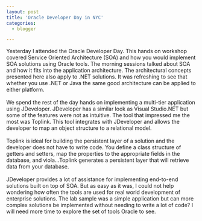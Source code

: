 ```yaml
---
layout: post
title: 'Oracle Developer Day in NYC'
categories:
  - blogger

---
```


Yesterday I attended the Oracle Developer Day.  This hands on workshop covered Service Oriented Architecture (SOA) and how you would implement SOA solutions using Oracle tools.  The morning sessions talked about SOA and how it fits into the application architecture.  The architectural concepts presented here also apply to .NET solutions.  It was refreshing to see that whether you use .NET or Java the same good architecture can be applied to either platform.
<br />
<br />We spend the rest of the day hands on implementing a multi-tier application using JDeveloper.  JDeveloper has a similar look as Visual Studio.NET but some of the features were not as intuitive.  The tool that impressed me the most was Toplink.  This tool integrates with JDeveloper and allows the developer to map an object structure to a relational model.
<br />
<br />Toplink is ideal for building the persistent layer of a solution and the developer does not have to write code.  You define a class structure of getters and setters, map the properties to the appropriate fields in the database, and viola...Toplink generates a persistent layer that will retrieve data from your database.
<br />
<br />JDeveloper provides a lot of assistance for implementing end-to-end solutions built on top of SOA.  But as easy as it was, I could not help wondering how often the tools are used for real world development of enterprise solutions.  The lab sample was a simple application but can more complex solutions be implemented without needing to write a lot of code?  I will need more time to explore the set of tools Oracle to see.

